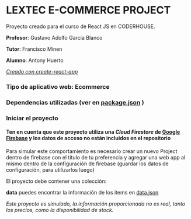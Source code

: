 # LEXTEC E-COMMERCE PROJECT

Proyecto creado para el curso de React JS en CODERHOUSE.

**Profesor**: Gustavo Adolfo García Blanco

**Tutor**: Francisco Minen

**Alumno**: Antony Huerto

[*Creado con create-react-app*](https://create-react-app.dev/)

### Tipo de aplicativo web: Ecommerce

### Dependencias utilizadas (ver en [package.json](https://github.com/tonylex12/Ecommerce-React/blob/main/package.json) )

### Iniciar el proyecto

#### Ten en cuenta que este proyecto utiliza una *Cloud Firestore* de [Google Firebase](https://firebase.google.com/) y los datos de acceso no están incluidos en el repositorio 

Para simular este comportamiento es necesario crear un nuevo Project dentro de firebase con el título de tu preferencia y agregar una web app al mismo dentro de la configuración de firebase (guardar los datos de configuración, para utilizarlos luego)

El proyecto debe contener una colección: 

**data** puedes encontrar la información de los items en [data.json](https://github.com/tonylex12/Ecommerce-React/blob/main/public/data/data.json) 

*Este proyecto es simulado, la información proporcionada no es real, tanto los precios, como la disponibilidad de stock.*
